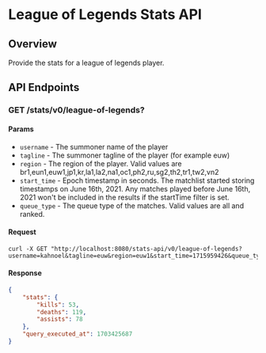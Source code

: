 # League of Legends Stats API 

## Overview
Provide the stats for a league of legends player.

## API Endpoints

### GET /stats/v0/league-of-legends?
#### Params
- `username` - The summoner name of the player
- `tagline` - The summoner tagline of the player (for example euw)
- `region` - The region of the player. Valid values are br1,eun1,euw1,jp1,kr,la1,la2,na1,oc1,ph2,ru,sg2,th2,tr1,tw2,vn2
- `start_time` - Epoch timestamp in seconds. The matchlist started storing timestamps on June 16th, 2021. Any matches played before June 16th, 2021 won't be included in the results if the startTime filter is set.
- `queue_type` - The queue type of the matches. Valid values are all and ranked.

#### Request
```
curl -X GET "http://localhost:8080/stats-api/v0/league-of-legends?username=kahnoel&tagline=euw&region=euw1&start_time=1715959426&queue_type=all"
```

#### Response
```json
{
    "stats": {
        "kills": 53,
        "deaths": 119,
        "assists": 78
    },
    "query_executed_at": 1703425687
}
```
